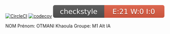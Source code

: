 [![CircleCI](https://dl.circleci.com/status-badge/img/gh/OtmaniKhaoula/ceri-m1-techniques-de-test/tree/master.svg?style=svg)](https://dl.circleci.com/status-badge/redirect/gh/OtmaniKhaoula/ceri-m1-techniques-de-test/tree/master) [![codecov](https://codecov.io/gh/OtmaniKhaoula/ceri-m1-techniques-de-test/branch/master/graph/badge.svg?token=I1R8W40GSB)](https://codecov.io/gh/OtmaniKhaoula/ceri-m1-techniques-de-test) ![Checkstyle](target/site/badges/checkstyle-result.svg)

NOM Prénom: OTMANI Khaoula
Groupe: M1 Alt IA
